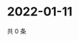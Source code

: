# 2022-01-11

共 0 条

<!-- BEGIN WEIBO -->
<!-- 最后更新时间 Tue Jan 11 2022 22:19:32 GMT+0800 (China Standard Time) -->

<!-- END WEIBO -->
